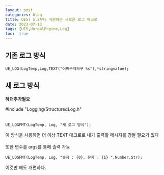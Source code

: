 ```yaml
---
layout: post
categories: blog
title: UE5) 5.2부터 지원하는 새로운 로그 매크로
date: 2023-07-13
tags: [UE5,UnrealEngine,Log]
toc:  true
---
```


## 기존 로그 방식
```
UE_LOG(LogTemp,Log,TEXT("어쩌구저쩌구 %s"),*stringvalue);
```

## 새 로그 방식
**헤더추가필요**

#include "Logging/StructuredLog.h"
<br><br>
```
UE_LOGFMT(LogTemp, Log, "새 로그 방식");
```
이 방식을 사용하면 더 이상 TEXT 매크로로 내가 출력할 메시지를 감쌀 필요가 없다
<br><br>
또한 변수를 args를 통해 출력 가능
```
UE_LOGFMT(LogTemp, Log, "숫자 : {0}, 문자 : {1} ",Number,Str);
```
이것만 해도 개편하다.
